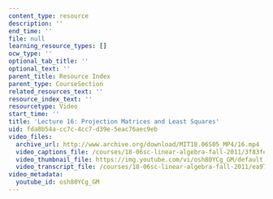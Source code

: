 ```yaml
---
content_type: resource
description: ''
end_time: ''
file: null
learning_resource_types: []
ocw_type: ''
optional_tab_title: ''
optional_text: ''
parent_title: Resource Index
parent_type: CourseSection
related_resources_text: ''
resource_index_text: ''
resourcetype: Video
start_time: ''
title: 'Lecture 16: Projection Matrices and Least Squares'
uid: fda8b54a-cc7c-4cc7-d39e-5eac76aec9eb
video_files:
  archive_url: http://www.archive.org/download/MIT18.06S05_MP4/16.mp4
  video_captions_file: /courses/18-06sc-linear-algebra-fall-2011/3f83fefe55035ab28e1073cc4ae4e5dc_osh80YCg_GM.vtt
  video_thumbnail_file: https://img.youtube.com/vi/osh80YCg_GM/default.jpg
  video_transcript_file: /courses/18-06sc-linear-algebra-fall-2011/ea9714a92a64d7937b3cccacb931ca63_osh80YCg_GM.pdf
video_metadata:
  youtube_id: osh80YCg_GM
---
```

